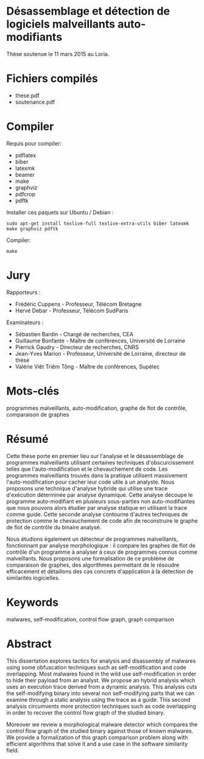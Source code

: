 # Désassemblage et détection de logiciels malveillants auto-modifiants

Thèse soutenue le 11 mars 2015 au Loria.

# Fichiers compilés
- these.pdf
- soutenance.pdf

# Compiler
Requis pour compiler:
- pdflatex
- biber
- latexmk
- beamer
- make
- graphviz
- pdfcrop
- pdftk

Installer ces paquets sur Ubuntu / Debian :

`sudo apt-get install texlive-full texlive-extra-utils biber latexmk make graphviz pdftk`

Compiler:

`make`

# Jury
Rapporteurs :
- Frédéric Cuppens - Professeur, Télécom Bretagne
- Hervé Debar - Professeur, Télécom SudParis

Examinateurs :
- Sébastien Bardin - Chargé de recherches, CEA
- Guillaume Bonfante - Maître de conférences, Université de Lorraine
- Pierrick Gaudry - Directeur de recherches, CNRS
- Jean-Yves Marion - Professeur, Université de Lorraine, directeur de thèse
- Valérie Viêt Triêm Tông - Maître de conférences, Supélec

# Mots-clés
programmes malveillants, auto-modification, graphe de flot de contrôle, comparaison de graphes

# Résumé
Cette thèse porte en premier lieu sur l'analyse et le désassemblage de programmes malveillants utilisant certaines techniques d'obscurcissement telles que l'auto-modification et le chevauchement de code. Les programmes malveillants trouvés dans la pratique utilisent massivement l'auto-modification pour cacher leur code utile à  un analyste. Nous proposons une technique d'analyse hybride qui utilise une trace d'exécution déterminée par analyse dynamique. Cette analyse découpe le programme auto-modifiant en plusieurs sous-parties non auto-modifiantes que nous pouvons alors étudier par analyse statique en utilisant la trace comme guide. Cette seconde analyse contourne d'autres techniques de protection comme le chevauchement de code afin de reconstruire le graphe de flot de contrôle du binaire analysé.

Nous étudions également un détecteur de programmes malveillants, fonctionnant par analyse morphologique : il compare les graphes de flot de contrôle d'un programme à analyser à ceux de programmes connus comme malveillants. Nous proposons une formalisation de ce problème de comparaison de graphes, des algorithmes permettant de le résoudre efficacement et détaillons des cas concrets d'application à la détection de similarités logicielles.

# Keywords
malwares, self-modification, control flow graph, graph comparison

# Abstract
This dissertation explores tactics for analysis and disassembly of malwares using some obfuscation techniques such as self-modification and code overlapping. Most malwares found in the wild use self-modification in order to hide their payload from an analyst. We propose an hybrid analysis which uses an execution trace derived from a dynamic analysis. This analysis cuts the self-modifying binary into several non self-modifying parts that we can examine through a static analysis using the trace as a guide. This second analysis circumvents more protection techniques such as code overlapping in order to recover the control flow graph of the studied binary.

Moreover we review a morphological malware detector which compares the control flow graph of the studied binary against those of known malwares. We provide a formalization of this graph comparison problem along with efficient algorithms that solve it and a use case in the software similarity field.
